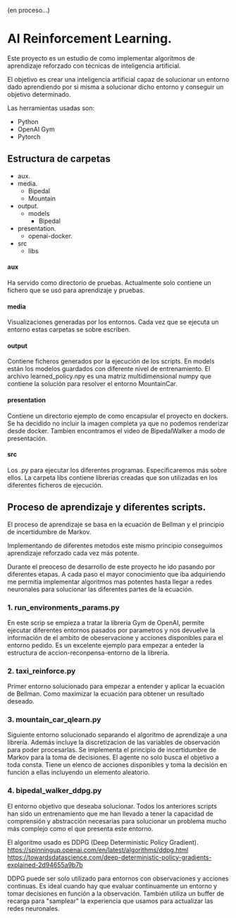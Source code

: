 (en proceso...)
# AI Reinforcement Learning.

Este proyecto es un estudio de como implementar algoritmos de aprendizaje reforzado con técnicas de inteligencia artificial.

El objetivo es crear una inteligencia artificial capaz de solucionar un entorno dado aprendiendo por si misma a solucionar dicho entorno y conseguir un objetivo determinado.

Las herramientas usadas son:
* Python
* OpenAI Gym
* Pytorch

## Estructura de carpetas

* aux.
* media.
  * Bipedal
  * Mountain
* output.
  * models
    * Bipedal
* presentation.
  * openai-docker.
* src
  * libs


#### aux
Ha servido como directorio de pruebas. Actualmente solo contiene un fichero que se usó para aprendizaje y pruebas.

#### media
Visualizaciones generadas por los entornos. Cada vez que se ejecuta un entorno estas carpetas se sobre escriben.

#### output 
Contiene ficheros generados por la ejecución de los scripts. 
En models están los modelos guardados con diferente nivel de entrenamiento.
El archivo learned_policy.npy es una matriz multidimensional numpy que contiene la solución para resolver el entorno MountainCar.

#### presentation
Contiene un directorio ejemplo de como encapsular el proyecto en dockers.
Se ha decidido no incluir la imagen completa ya que no podemos renderizar desde docker.
Tambien encontramos el video de BipedalWalker a modo de presentación.

#### src
Los .py para ejecutar los diferentes programas. Especificaremos más sobre ellos.
La carpeta libs contiene librerias creadas que son utilizadas en los diferentes ficheros de ejecución.

## Proceso de aprendizaje y diferentes scripts.

El proceso de aprendizaje se basa en la ecuación de Bellman y el principio de incertidumbre de Markov.

Implementando de diferentes metodos este mismo principio conseguimos aprendizaje reforzado cada vez más potente.

Durante el preoceso de desarrollo de este proyecto he ido pasando por diferentes etapas. A cada paso el mayor conocimiento que iba adquiriendo me permitia implementar algoritmos mas potentes hasta llegar a redes neuronales para solucionar las diferentes partes de la ecuación.

### 1. run_environments_params.py
En este scrip se empieza a tratar la libreria Gym de OpenAI, permite ejecutar diferentes entornos pasados por parametros y nos devuelve la información de el ambito de obeservacione y acciones disponibles para el entorno pedido.
Es un excelente ejemplo para empezar a enteder la estructura de accion-reconpensa-entorno de la librería.

### 2. taxi_reinforce.py
Primer entorno solucionado para empezar a entender y aplicar la ecuación de Bellman. Como maximizar la ecuación para obtener un resultado deseado.

### 3. mountain_car_qlearn.py
Siguiente entorno solucionado separando el algoritmo de aprendizaje a una librería. Además incluye la discretizacion de las variables de observación para poder procesarlas.
Se implementa el principio de incertidumbre de Markov para la toma de decisiones.
El agente no solo busca el objetivo a toda consta. Tiene un elenco de acciones disponibles y toma la decisión en función a ellas incluyendo un elemento aleatorio.

### 4. bipedal_walker_ddpg.py
El entorno objetivo que deseaba solucionar. Todos los anteriores scripts han sido un entrenamiento que me han llevado a tener la capacidad de comprensión y abstracción necesarias para solucionar un problema mucho más complejo como el que presenta este entorno.

El algoritmo usado es DDPG (Deep Deterministic Policy Gradient). 
https://spinningup.openai.com/en/latest/algorithms/ddpg.html
https://towardsdatascience.com/deep-deterministic-policy-gradients-explained-2d94655a9b7b

DDPG puede ser solo utilizado para entornos con observaciones y acciones continuas.
Es ideal cuando hay que evaluar continuamente un entorno y tomar decisiones en función a la observación.
También utiliza un buffer de recarga para "samplear" la experiencia que usamos para actualizar las redes neuronales.
